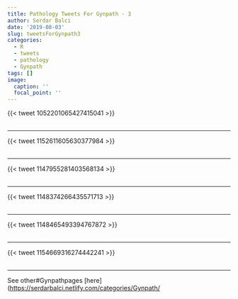 ```yaml
---
title: Pathology Tweets For Gynpath - 3
author: Serdar Balci
date: '2019-08-03'
slug: tweetsForGynpath3
categories:
  - R
  - tweets
  - pathology
  - Gynpath
tags: []
image:
  caption: ''
  focal_point: ''
---
```



{{< tweet 1052201065427415041 >}}
<br>
<br>
<hr>
{{< tweet 1152611605630377984 >}}
<br>
<br>
<hr>
{{< tweet 1147955281403568134 >}}
<br>
<br>
<hr>
{{< tweet 1148374266435571713 >}}
<br>
<br>
<hr>
{{< tweet 1148465493394767872 >}}
<br>
<br>
<hr>
{{< tweet 1154669316274442241 >}}
<br>
<br>
<hr>


See other#Gynpathpages [here](https://serdarbalci.netlify.com/categories/Gynpath/
